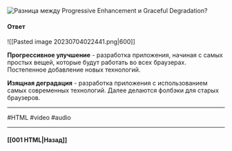 ![Разница между Progressive Enhancement и Graceful Degradation?](https://youtu.be/rlWgI7AvV18?t=286)

#### Ответ

![[Pasted image 20230704022441.png|600]]

**Прогрессивное улучшение** - разработка приложения, начиная с самых простых вещей, которые будут работать во всех браузерах. Постепенное добавление новых технологий.

**Изящная деградация** - разработка приложения с использованием самых современных технологий. Далее делаются фолбэки для старых браузеров.

___
#HTML #video #audio

___

#### [[001 HTML|Назад]]